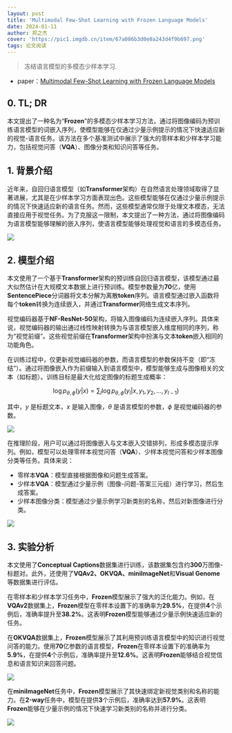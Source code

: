 ```yaml
---
layout: post
title: 'Multimodal Few-Shot Learning with Frozen Language Models'
date: 2024-01-11
author: 郑之杰
cover: 'https://pic1.imgdb.cn/item/67a086b3d0e0a243d4f9b697.png'
tags: 论文阅读
---
```


> 冻结语言模型的多模态少样本学习.

- paper：[Multimodal Few-Shot Learning with Frozen Language Models](https://arxiv.org/abs/2106.13884)

## 0. TL; DR

本文提出了一种名为“**Frozen**”的多模态少样本学习方法，通过将图像编码为预训练语言模型的词嵌入序列，使模型能够在仅通过少量示例提示的情况下快速适应新的视觉-语言任务。该方法在多个基准测试中展示了强大的零样本和少样本学习能力，包括视觉问答（**VQA**）、图像分类和知识问答等任务。

## 1. 背景介绍

近年来，自回归语言模型（如**Transformer**架构）在自然语言处理领域取得了显著进展，尤其是在少样本学习方面表现出色。这些模型能够在仅通过少量示例提示的情况下快速适应新的语言任务。然而，这些模型通常仅限于处理文本模态，无法直接应用于视觉任务。为了克服这一限制，本文提出了一种方法，通过将图像编码为语言模型能够理解的嵌入序列，使语言模型能够处理视觉和语言的多模态任务。

![](https://pic1.imgdb.cn/item/67a0881cd0e0a243d4f9b6c7.png)

## 2. 模型介绍

本文使用了一个基于**Transformer**架构的预训练自回归语言模型，该模型通过最大似然估计在大规模文本数据上进行预训练。模型参数量为**70**亿，使用**SentencePiece**分词器将文本分解为离散**token**序列。语言模型通过嵌入函数将每个**token**转换为连续嵌入，并通过**Transformer**网络生成文本序列。

视觉编码器基于**NF-ResNet-50**架构，将输入图像编码为连续嵌入序列。具体来说，视觉编码器的输出通过线性映射转换为与语言模型嵌入维度相同的序列，称为“视觉前缀”。这些视觉前缀在**Transformer**架构中扮演与文本**token**嵌入相同的功能角色。

在训练过程中，仅更新视觉编码器的参数，而语言模型的参数保持不变（即“冻结”）。通过将图像嵌入作为前缀输入到语言模型中，模型能够生成与图像相关的文本（如标题）。训练目标是最大化给定图像的标题生成概率：

$$
\log p_{\theta,\phi}(y|x)=\sum_{l}\log p_{\theta,\phi}(y_{l}|x,y_{1},y_{2},\ldots,y_{l-1})
$$

其中，$y$ 是标题文本，$x$ 是输入图像，$θ$ 是语言模型的参数，$ϕ$ 是视觉编码器的参数。

![](https://pic1.imgdb.cn/item/67a088ced0e0a243d4f9b6dd.png)

在推理阶段，用户可以通过将图像嵌入与文本嵌入交错排列，形成多模态提示序列。例如，模型可以处理零样本视觉问答（**VQA**）、少样本视觉问答和少样本图像分类等任务。具体来说：
- 零样本**VQA**：模型直接根据图像和问题生成答案。
- 少样本**VQA**：模型通过少量示例（图像-问题-答案三元组）进行学习，然后生成答案。
- 少样本图像分类：模型通过少量示例学习新类别的名称，然后对新图像进行分类。

![](https://pic1.imgdb.cn/item/67a08918d0e0a243d4f9b6e3.png)

## 3. 实验分析

本文使用了**Conceptual Captions**数据集进行训练，该数据集包含约**300**万图像-标题对。此外，还使用了**VQAv2、OKVQA、miniImageNet**和**Visual Genome**等数据集进行评估。

在零样本和少样本学习任务中，**Frozen**模型展示了强大的泛化能力。例如，在**VQAv2**数据集上，**Frozen**模型在零样本设置下的准确率为**29.5%**，在提供**4**个示例后，准确率提升至**38.2%**。这表明**Frozen**模型能够通过少量示例快速适应新的任务。

在**OKVQA**数据集上，**Frozen**模型展示了其利用预训练语言模型中的知识进行视觉问答的能力。使用**70**亿参数的语言模型，**Frozen**在零样本设置下的准确率为**5.9%**，在提供**4**个示例后，准确率提升至**12.6%**。这表明**Frozen**能够结合视觉信息和语言知识来回答问题。

![](https://pic1.imgdb.cn/item/67a08a0fd0e0a243d4f9b6f2.png)

在**miniImageNet**任务中，**Frozen**模型展示了其快速绑定新视觉类别和名称的能力。在**2-way**任务中，模型在提供**3**个示例后，准确率达到**57.9%**。这表明**Frozen**能够在少量示例的情况下快速学习新类别的名称并进行分类。

![](https://pic1.imgdb.cn/item/67a08a63d0e0a243d4f9b702.png)